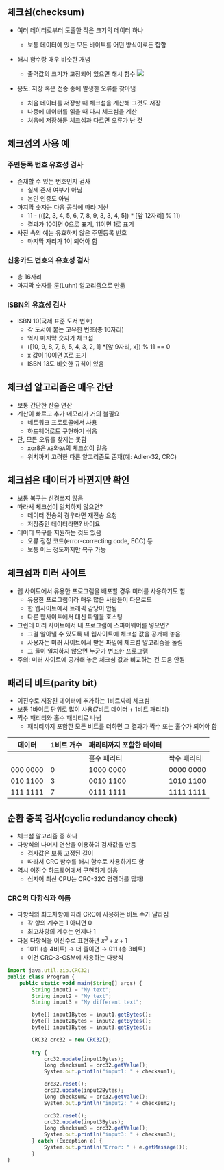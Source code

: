 
## 체크섬(checksum)

- 여러 데이터로부터 도출한 작은 크기의 데이터 하나
    - 보통 데이터에 있는 모든 바이트를 어떤 방식이로든 합함
- 해시 함수랑 매우 비슷한 개념
    - 출력값의 크기가 고정되어 있으면 해시 함수
![](https://i.imgur.com/vLPCBY0.png)


- 용도: 저장 혹은 전송 중에 발생한 오류를 찾아냄
    - 처음 데이터를 저장할 때 체크섬을 계산해 그것도 저장
    - 나중에 데이터를 읽을 때 다시 체크섬을 계산
    - 처음에 저장해둔 체크섬과 다르면 오류가 난 것

## 체크섬의 사용 예

### 주민등록 번호 유효성 검사

- 존재할 수 있는 번호인지 검사
    - 실제 존재 여부가 아님
    - 본인 인증도 아님
- 마지막 숫자는 다음 공식에 따라 계산
    - 11 - (([2, 3, 4, 5, 6, 7, 8, 9, 3, 3, 4, 5]) * [앞 12자리] % 11)
    - 결과가 10이면 0으로 표기, 11이면 1로 표기
- 사진 속의 예는 유효하지 않은 주민등록 번호
    - 마지막 자리가 1이 되어야 함

### 신용카드 번호의 유효성 검사

- 총 16자리
- 마지막 숫자를 룬(Luhn) 알고리즘으로 만듦

### ISBN의 유효성 검사

- ISBN 10(국제 표준 도서 번호)
    - 각 도서에 붙는 고유한 번호(총 10자리)
    - 역시 마지막 숫자가 체크섬
    - ([10, 9, 8, 7, 6, 5, 4, 3, 2, 1] *[앞 9자리, x]) % 11 == 0
    - x 값이 10이면 X로 표기
    - ISBN 13도 비슷한 규칙이 있음

## 체크섬 알고리즘은 매우 간단

- 보통 간단한 산술 연산
- 계산이 빠르고 추가 메모리가 거의 불필요
    - 네트워크 프로토콜에서 사용
    - 하드웨어로도 구현하기 쉬움
- 단, 모든 오류를 찾지는 못함
    - xor8은 `AB`와`BA`의 체크섬이 같음
    - 위치까지 고려한 다른 알고리즘도 존재(예: Adler-32, CRC)

## 체크섬은 데이터가 바뀐지만 확인

- 보통 복구는 신경쓰지 않음
- 따라서 체크섬이 일치하지 않으면?
    - 데이터 전송의 경우라면 재전송 요청
    - 저장중인 데이터라면? 바이요
- 데이터 복구를 지원하는 것도 있음
    - 오류 정정 코드(error-correcting code, ECC) 등
    - 보통 어느 정도까지만 복구 가능

## 체크섬과 미러 사이트

- 웹 사이트에서 유용한 프로그램을 배포할 경우 미러를 사용하기도 함
    - 유용한 프로그램이라 매우 많은 사람들이 다운로드
    - 한 웹사이트에서 트래픽 감당이 안됨
    - 다른 웹사이트에서 대신 파일을 호스팅
- 그런데 미러 사이트에서 내 프로그램에 스파이웨어를 넣으면?
    - 그걸 알아낼 수 있도록 내 웹사이트에 체크섬 값을 공개해 놓음
    - 사용자는 미러 사이트에서 받은 파일에 체크섬 알고리즘을 돌림
    - 그 둘이 일치하지 않으면 누군가 변조한 프로그램
- 주의: 미러 사이트에 공개해 놓은 체크섬 값과 비교하는 건 도움 안됨

## 패리티 비트(parity bit)

- 이진수로 저장된 데이터에 추가하는 1비트짜리 체크섬
- 보통 1바이트 단위로 많이 사용(7비트 데이터 + 1비트 패리티)
- 짝수 패리티와 홀수 패리티로 나뉨
    - 패리티까지 포함한 모든 비트를 더하면 그 결과가 짝수 또는 홀수가 되어야 함
    


| 데이터      | 1비트 개수 | 패리티까지 포함한 데이터 |           |
| -------- | ------ | ------------- | --------- |
|          |        | 홀수 패리티        | 짝수 패리티    |
| 000 0000 | 0      | 1000 0000     | 0000 0000 |
| 010 1100 | 3      | 0010 1100     | 1010 1100 |
| 111 1111 | 7      | 0111 1111     | 1111 1111 |


## 순환 중복 검사(cyclic redundancy check)

- 체크섬 알고리즘 중 하나
- 다항식의 나머지 연산을 이용하여 검사값을 만듬
    - 검사값은 보통 고정된 길이
    - 따라서 CRC 함수를 해시 함수로 사용하기도 함
- 역시 이진수 하드웨어에서 구현하기 쉬움
    - 심지어 최신 CPU는 CRC-32C 명령어를 탑재!

### CRC의 다항식과 이름

- 다항식의 최고차항에 따라 CRC에 사용하는 비트 수가 달라짐
    - 각 항의 계수는 1 아니면 0
    - 최고차항의 계수는 언제나 1
- 다음 다항식을 이진수로 표현하면 $x^3 + x + 1$
    - 1011 (총 4비트) → 더 줄이면 → 011 (총 3비트)
    - 이건 CRC-3-GSM에 사용하는 다항식

```jsx
import java.util.zip.CRC32;
public class Program {
	public static void main(String[] args) {
		String input1 = "My text";
		String input2 = "My text";
		String input3 = "My different text";

		byte[] input1Bytes = input1.getBytes();
	    byte[] input2Bytes = input2.getBytes();
	    byte[] input3Bytes = input3.getBytes();

	    CRC32 crc32 = new CRC32();
    
	    try {        
	        crc32.update(input1Bytes);
	        long checksum1 = crc32.getValue();
	        System.out.println("input1: " + checksum1);

	        crc32.reset();
	        crc32.update(input2Bytes);  
	        long checksum2 = crc32.getValue();
	        System.out.println("input2: " + checksum2);

	        crc32.reset();
	        crc32.update(input3Bytes);
	        long checksum3 = crc32.getValue();
	        System.out.println("input3: " + checksum3);
	    } catch (Exception e) {
	        System.out.println("Error: " + e.getMessage());
	    }
}
```
